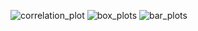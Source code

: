 ![correlation_plot](https://user-images.githubusercontent.com/42039091/190856575-f12960bb-12d9-478e-9a85-1c128b2b9a6c.png)
![box_plots](https://user-images.githubusercontent.com/42039091/190856611-afc64ea1-4b08-4100-9e9c-952b49baa324.png)
![bar_plots](https://user-images.githubusercontent.com/42039091/190856618-6594b947-e451-4b84-a48d-437b9cfc7ad1.png)
